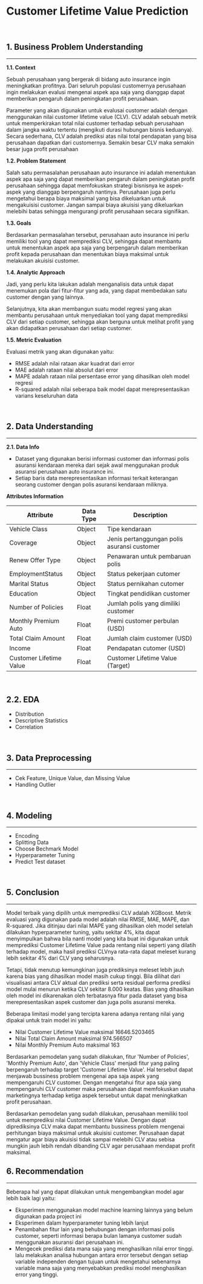 # Customer Lifetime Value Prediction
<br>

## **1. Business Problem Understanding**
---

**1.1. Context**

Sebuah perusahaan yang bergerak di bidang auto insurance ingin meningkatkan profitnya.
Dari seluruh populasi customernya perusahaan ingin melakukan evalusi mengenai aspek apa saja yang dianggap dapat memberikan pengaruh dalam peningkatan profit perusahaan.

Parameter yang akan digunakan untuk evalusai customer adalah dengan menggunakan nilai customer lifetime value (CLV).
CLV adalah sebuah metrik untuk memperkirakan total nilai customer terhadap sebuah perusahaan dalam jangka waktu tertentu (mengikuti durasi hubungan bisnis keduanya). 
Secara sederhana, CLV adalah prediksi atas nilai total pendapatan yang bisa perusahaan dapatkan dari customernya. Semakin besar CLV maka semakin besar juga profit perusahaan

**1.2. Problem Statement**

Salah satu permasalahan perusahaan auto insurance ini adalah menentukan aspek apa saja yang dapat memberikan pengaruh dalam peningkatan profit perusahaan sehingga dapat memfokuskan strategi bisnisnya ke aspek-aspek yang dianggap berpengaruh nantinya. 
Perusahaan juga perlu mengetahui berapa biaya maksimal yang bisa dikeluarkan untuk mengakuisisi customer. Jangan sampai biaya akuisisi yang dikeluarkan melebihi batas sehingga mengurangi profit perusahaan secara signifikan.

**1.3. Goals**

Berdasarkan permasalahan tersebut, perusahaan auto insurance ini perlu memiliki tool yang dapat memprediksi CLV, sehingga dapat membantu untuk menentukan aspek apa saja yang berpengaruh dalam memberikan profit kepada perusahaan dan menentukan biaya maksimal untuk melakukan akuisisi customer.

**1.4. Analytic Approach**

Jadi, yang perlu kita lakukan adalah menganalisis data untuk dapat menemukan pola dari fitur-fitur yang ada, yang dapat membedakan satu customer dengan yang lainnya.

Selanjutnya, kita akan membangun suatu model regresi yang akan membantu perusahaan untuk menyediakan tool yang dapat memprediksi CLV dari setiap customer, sehingga akan berguna untuk melihat profit yang akan didapatkan perusahaan dari setiap customer.

**1.5. Metric Evaluation**

Evaluasi metrik yang akan digunakan yaitu:
- RMSE adalah nilai rataan akar kuadrat dari error 
- MAE adalah rataan nilai absolut dari error
- MAPE adalah rataan nilai persentase error yang dihasilkan oleh model regresi
- R-squared adalah nilai seberapa baik model dapat merepresentasikan varians keseluruhan data
<br>

## **2. Data Understanding**
---
**2.1. Data Info**
- Dataset yang digunakan berisi informasi customer dan informasi polis asuransi kendaraan mereka dari sejak awal menggunakan produk asuransi perusahaan auto insurance ini.
- Setiap baris data merepresentasikan informasi terkait keterangan seorang customer dengan polis asuransi kendaraan miliknya.

**Attributes Information**

| **Attribute** | **Data Type** | **Description** |
| --- | --- | --- |
| Vehicle Class             | Object    | Tipe kendaraan |
| Coverage                  | Object    | Jenis pertanggungan polis asuransi customer |
| Renew Offer Type          | Object    | Penawaran untuk pembaruan polis |
| EmploymentStatus          | Object    | Status pekerjaan cutomer |
| Marital Status            | Object    | Status pernikahan cutomer |
| Education                 | Object    | Tingkat pendidikan customer |
| Number of Policies        | Float     | Jumlah polis yang dimiliki customer |
| Monthly Premium Auto      | Float     | Premi customer perbulan (USD) |
| Total Claim Amount        | Float     | Jumlah claim customer (USD) |
| Income                    | Float     | Pendapatan cutomer (USD) |
| Customer Lifetime Value   | Float     | Customer Lifetime Value (Target) |

<br>

**2.2. EDA**
---
- Distribution
- Descriptive Statistics
- Correlation
<br>

## **3. Data Preprocessing**
---
- Cek Feature, Unique Value, dan Missing Value
- Handling Outlier
<br>

## **4. Modeling**
---
- Encoding
- Splitting Data
- Choose Bechmark Model
- Hyperparameter Tuning
- Predict Test dataset 
<br>

## **5. Conclusion**
---
Model terbaik yang dipilih untuk memprediksi CLV adalah XGBoost. Metrik evaluasi yang digunakan pada model adalah nilai RMSE, MAE, MAPE, dan R-squared. Jika ditinjau dari nilai MAPE yang dihasilkan oleh model setelah dilakukan hyperparameter tuning, yaitu sekitar 4%, kita dapat menyimpulkan bahwa bila nanti model yang kita buat ini digunakan untuk memprediksi Customer Lifetime Value pada rentang nilai seperti yang dilatih terhadap model, maka hasil prediksi CLVnya rata-rata dapat meleset kurang lebih sekitar 4% dari CLV yang seharusnya.

Tetapi, tidak menutup kemungkinan juga prediksinya meleset lebih jauh karena bias yang dihasilkan model masih cukup tinggi. Bila dilihat dari visualisasi antara CLV aktual dan prediksi serta residual performa prediksi model mulai menurun ketika CLV sekitar 8.000 keatas. Bias yang dihasilkan oleh model ini dikarenakan oleh terbatasnya fitur pada dataset yang bisa merepresentasikan aspek customer dan juga polis asuransi mereka.

Beberapa limitasi model yang tercipta karena adanya rentang nilai yang dipakai untuk train model ini yaitu:
- Nilai Customer Lifetime Value maksimal 16646.5203465
- Nilai Total Claim Amount maksimal 974.566507
- Nilai Monthly Premium Auto maksimal 163

Berdasarkan pemodelan yang sudah dilakukan, fitur 'Number of Policies', 'Monthly Premium Auto', dan 'Vehicle Class' menjadi fitur yang paling berpengaruh terhadap target 'Customer Lifetime Value'.
Hal tersebut dapat menjawab bussiness problem mengenai apa saja aspek yang mempengaruhi CLV customer.
Dengan mengetahui fitur apa saja yang mempengaruhi CLV customer maka perusahaan dapat memfokuskan usaha marketingnya terhadap ketiga aspek tersebut untuk dapat meningkatkan profit perusahaan. 

Berdasarkan pemodelan yang sudah dilakukan, perusahaan memiliki tool untuk memprediksi nilai Customer Lifetime Value.
Dengan dapat diprediksinya CLV maka dapat membantu bussiness problem mengenai perhitungan biaya maksimal untuk akuisisi customer. Perusahaan dapat mengatur agar biaya akuisisi tidak sampai melebihi CLV atau sebisa mungkin jauh lebih rendah dibanding CLV agar perusahaan mendapat profit maksimal.
<br>

## **6. Recommendation**
---
Beberapa hal yang dapat dilakukan untuk mengembangkan model agar lebih baik lagi yaitu:

- Eksperimen menggunakan model machine learning lainnya yang belum digunakan pada project ini
- Eksperimen dalam hyperparameter tuning lebih lanjut
- Penambahan fitur lain yang behubungan dengan informasi polis customer, seperti informasi berapa bulan lamanya customer sudah menggunakan asuransi dari perusahaan ini.
- Mengecek prediksi data mana saja yang menghasilkan nilai error tinggi. lalu melakukan analisa hubungan antara error tersebut dengan setiap variable independen dengan tujuan untuk mengetahui sebenarnya variable mana saja yang menyebabkan prediksi model menghasilkan error yang tinggi.
